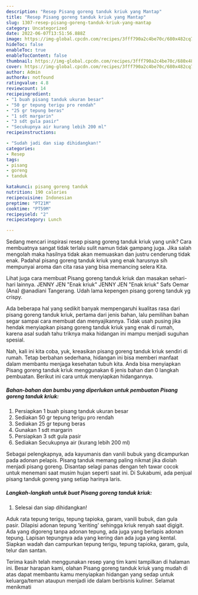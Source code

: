 ```yaml
---
description: "Resep Pisang goreng tanduk kriuk yang Mantap"
title: "Resep Pisang goreng tanduk kriuk yang Mantap"
slug: 1307-resep-pisang-goreng-tanduk-kriuk-yang-mantap
category: Uncategorized
date: 2022-06-07T13:51:56.888Z
image: https://img-global.cpcdn.com/recipes/3fff790a2c4be70c/680x482cq70/pisang-goreng-tanduk-kriuk-foto-resep-utama.jpg
hideToc: false
enableToc: true
enableTocContent: false
thumbnail: https://img-global.cpcdn.com/recipes/3fff790a2c4be70c/680x482cq70/pisang-goreng-tanduk-kriuk-foto-resep-utama.jpg
cover: https://img-global.cpcdn.com/recipes/3fff790a2c4be70c/680x482cq70/pisang-goreng-tanduk-kriuk-foto-resep-utama.jpg
author: Admin
authorAv: notfound
ratingvalue: 4.8
reviewcount: 14
recipeingredient:
- "1 buah pisang tanduk ukuran besar"
- "50 gr tepung terigu pro rendah"
- "25 gr tepung beras"
- "1 sdt margarin"
- "3 sdt gula pasir"
- "Secukupnya air kurang lebih 200 ml"
recipeinstructions:

- "Sudah jadi dan siap dihidangkan!"
categories:
- Resep
tags:
- pisang
- goreng
- tanduk

katakunci: pisang goreng tanduk 
nutrition: 190 calories
recipecuisine: Indonesian
preptime: "PT21M"
cooktime: "PT59M"
recipeyield: "2"
recipecategory: Lunch

---
```





Sedang mencari inspirasi resep pisang goreng tanduk kriuk yang unik? Cara membuatnya sangat tidak terlalu sulit namun tidak gampang juga. Jika salah mengolah maka hasilnya tidak akan memuaskan dan justru cenderung tidak enak. Padahal pisang goreng tanduk kriuk yang enak harusnya sih mempunyai aroma dan cita rasa yang bisa memancing selera Kita.





Lihat juga cara membuat Pisang goreng tanduk kriuk dan masakan sehari-hari lainnya. JENNY JEN &#34;Enak kriuk&#34; JENNY JEN &#34;Enak kriuk&#34; Safs Oemar (Ana) @anadiani Tangerang. Udah lama kepengen pisang goreng tanduk yg crispy.

Ada beberapa hal yang sedikit banyak mempengaruhi kualitas rasa dari pisang goreng tanduk kriuk, pertama dari jenis bahan, lalu pemilihan bahan segar sampai cara membuat dan menyajikannya. Tidak usah pusing jika hendak menyiapkan pisang goreng tanduk kriuk yang enak di rumah, karena asal sudah tahu triknya maka hidangan ini mampu menjadi suguhan spesial.






Nah, kali ini kita coba, yuk, kreasikan pisang goreng tanduk kriuk sendiri di rumah. Tetap berbahan sederhana, hidangan ini bisa memberi manfaat dalam membantu menjaga kesehatan tubuh kita. Anda bisa menyiapkan Pisang goreng tanduk kriuk menggunakan 6 jenis bahan dan 0 langkah pembuatan. Berikut ini cara untuk menyiapkan hidangannya.

<!--inarticleads1-->

##### Bahan-bahan dan bumbu yang diperlukan untuk pembuatan Pisang goreng tanduk kriuk:

1. Persiapkan 1 buah pisang tanduk ukuran besar
1. Sediakan 50 gr tepung terigu pro rendah
1. Sediakan 25 gr tepung beras
1. Gunakan 1 sdt margarin
1. Persiapkan 3 sdt gula pasir
1. Sediakan Secukupnya air (kurang lebih 200 ml)


Sebagai pelengkapnya, ada kayumanis dan vanili bubuk yang dicampurkan pada adonan pelapis. Pisang tanduk memang paling nikmat jika diolah menjadi pisang goreng. Disantap selagi panas dengan teh tawar cocok untuk menemani saat musim hujan seperti saat ini. Di Sukabumi, ada penjual pisang tanduk goreng yang setiap harinya laris. 

<!--inarticleads2-->

##### Langkah-langkah untuk buat Pisang goreng tanduk kriuk:


1. Selesai dan siap dihidangkan!

Aduk rata tepung terigu, tepung tapioka, garam, vanili bubuk, dan gula pasir. Dilapisi adonan tepung &#39;keriting&#39; sehingga kriuk renyah saat digigit. Ada yang digoreng tanpa adonan tepung, ada juga yang berlapis adonan tepung. Lapisan tepungnya ada yang kering dan ada juga yang kental. Siapkan wadah dan campurkan tepung terigu, tepung tapioka, garam, gula, telur dan santan. 

Terima kasih telah menggunakan resep yang tim kami tampilkan di halaman ini. Besar harapan kami, olahan Pisang goreng tanduk kriuk yang mudah di atas dapat membantu kamu menyiapkan hidangan yang sedap untuk keluarga/teman ataupun menjadi ide dalam berbisnis kuliner. Selamat menikmati
